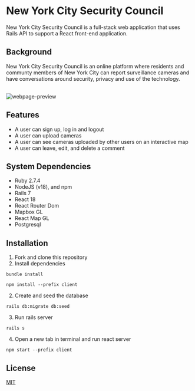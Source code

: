 # New York City Security Council
New York City Security Council is a full-stack web application that uses Rails API to support a React front-end application. 

## Background
New York City Security Council is an online platform where residents and communty members of New York City can report surveillance cameras and have conversations around security, privacy and use of the technology. 

<br/>

<img src="./client/src/assets/preview-readme.png" alt="webpage-preview" title="new-york-city-security-council">

## Features
- A user can sign up, log in and logout
- A user can upload cameras
- A user can see cameras uploaded by other users on an interactive map
- A user can leave, edit, and delete a comment 

## System Dependencies
- Ruby 2.7.4
- NodeJS (v18), and npm
- Rails 7
- React 18
- React Router Dom
- Mapbox GL
- React Map GL
- Postgresql

## Installation
1. Fork and clone this repository
2. Install dependencies
```
bundle install
```
```
npm install --prefix client
```
2. Create and seed the database
```
rails db:migrate db:seed
```
3. Run rails server
```
rails s
```
4. Open a new tab in terminal and run react server
```
npm start --prefix client
```

## License
[MIT](https://choosealicense.com/licenses/mit/)